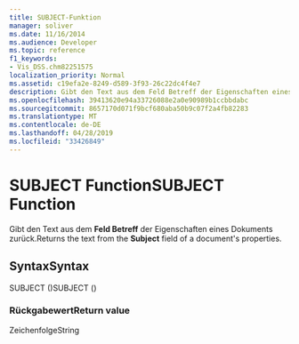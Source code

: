 ```yaml
---
title: SUBJECT-Funktion
manager: soliver
ms.date: 11/16/2014
ms.audience: Developer
ms.topic: reference
f1_keywords:
- Vis_DSS.chm82251575
localization_priority: Normal
ms.assetid: c19efa2e-8249-d589-3f93-26c22dc4f4e7
description: Gibt den Text aus dem Feld Betreff der Eigenschaften eines Dokuments zurück.
ms.openlocfilehash: 39413620e94a33726088e2a0e90989b1ccbbdabc
ms.sourcegitcommit: 8657170d071f9bcf680aba50b9c07f2a4fb82283
ms.translationtype: MT
ms.contentlocale: de-DE
ms.lasthandoff: 04/28/2019
ms.locfileid: "33426849"
---
```

# <a name="subject-function"></a><span data-ttu-id="d65a0-103">SUBJECT Function</span><span class="sxs-lookup"><span data-stu-id="d65a0-103">SUBJECT Function</span></span>

<span data-ttu-id="d65a0-104">Gibt den Text aus dem **Feld Betreff** der Eigenschaften eines Dokuments zurück.</span><span class="sxs-lookup"><span data-stu-id="d65a0-104">Returns the text from the **Subject** field of a document's properties.</span></span> 
  
## <a name="syntax"></a><span data-ttu-id="d65a0-105">Syntax</span><span class="sxs-lookup"><span data-stu-id="d65a0-105">Syntax</span></span>

<span data-ttu-id="d65a0-106">SUBJECT ()</span><span class="sxs-lookup"><span data-stu-id="d65a0-106">SUBJECT ()</span></span>
  
### <a name="return-value"></a><span data-ttu-id="d65a0-107">Rückgabewert</span><span class="sxs-lookup"><span data-stu-id="d65a0-107">Return value</span></span>

<span data-ttu-id="d65a0-108">Zeichenfolge</span><span class="sxs-lookup"><span data-stu-id="d65a0-108">String</span></span>
  

